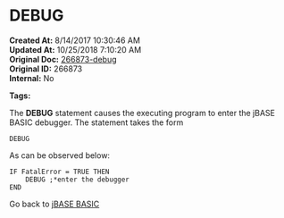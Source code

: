 # DEBUG

**Created At:** 8/14/2017 10:30:46 AM  
**Updated At:** 10/25/2018 7:10:20 AM  
**Original Doc:** [266873-debug](https://docs.jbase.com/36868-jbase-basic/266873-debug)  
**Original ID:** 266873  
**Internal:** No  

**Tags:**
<badge text='jbase debugger' vertical='middle' />

The **DEBUG** statement causes the executing program to enter the jBASE BASIC debugger. The statement takes the form

```
DEBUG
```

As can be observed below:

```
IF FatalError = TRUE THEN
    DEBUG ;*enter the debugger
END
```

Go back to [jBASE BASIC](./../README.md)

